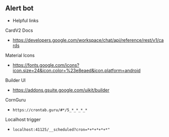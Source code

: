 ## Alert bot

- Helpful links

CardV2 Docs

- https://developers.google.com/workspace/chat/api/reference/rest/v1/cards

Material Icons

- https://fonts.google.com/icons?icon.size=24&icon.color=%23e8eaed&icon.platform=android

Builder UI

- https://addons.gsuite.google.com/uikit/builder

CornGuru

- `https://crontab.guru/#*/5_*_*_*_*`

Localhost trigger

- `localhost:41125/__scheduled?cron=*+*+*+*+*"`
